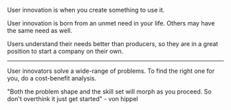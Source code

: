 User innovation is when you create something to use it.

User innovation is born from an unmet need in your life. Others may have the same need as well.

Users understand their needs better than producers, so they are in a great position to start a company on their own.


---

User innovators solve a wide-range of problems.
To find the right one for you, do a cost-benefit analysis.

"Both the problem shape and the skill set will morph as you proceed.
So don't overthink it just get started" - von hippel



